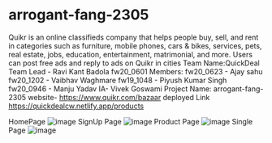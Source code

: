 # arrogant-fang-2305
Quikr is an online classifieds company that helps people buy, sell, and rent in categories such as furniture, mobile phones, cars &amp; bikes, services, pets, real estate, jobs, education, entertainment, matrimonial, and more. Users can post free ads and reply to ads on Quikr in cities
Team Name:QuickDeal
Team Lead - Ravi Kant Badola fw20_0601
Members:
fw20_0623 - Ajay sahu
fw20_1202 - Vaibhav Waghmare
fw19_1048 - Piyush Kumar Singh
fw20_0946 - Manju Yadav
IA-	Vivek Goswami
Project Name: arrogant-fang-2305 website- https://www.quikr.com/bazaar
 deployed Link 
 https://quickdealcw.netlify.app/products

HomePage
 ![image](https://user-images.githubusercontent.com/107898767/221489456-7e7b927b-102d-4fbc-87bf-f7730b55d179.png)
 SignUp Page
 ![image](https://user-images.githubusercontent.com/107898767/221489512-d36c8038-8437-47d9-9e32-ae2fbae79f79.png)
 Product Page
 ![image](https://user-images.githubusercontent.com/107898767/221489692-216939cb-3ea7-4a33-bf1d-dab9f166ceed.png)
 Single Page
 ![image](https://user-images.githubusercontent.com/107898767/221489998-f1d3c55e-45ed-4630-893e-4b3a0c2e942f.png)

 
 
